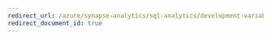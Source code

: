 ```yaml
---
redirect_url: /azure/synapse-analytics/sql-analytics/development-variable-assignment
redirect_document_id: true
---
```

